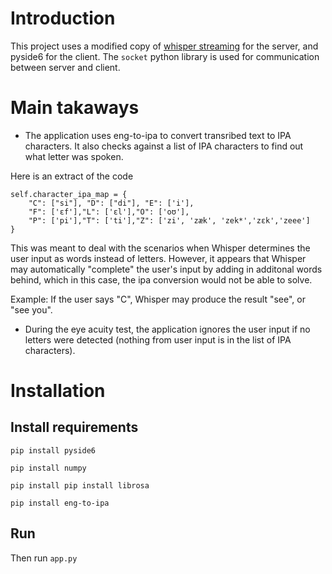 # Introduction
This project uses a modified copy of [whisper streaming](https://github.com/ufal/whisper_streaming) for the server, 
and pyside6 for the client. The `socket` python library is used for communication between server and client.

# Main takaways
- The application uses eng-to-ipa to convert transribed text to IPA characters.
It also checks against a list of IPA characters to find out what letter was spoken.

Here is an extract of the code

```
self.character_ipa_map = {
    "C": ["si"], "D": ["di"], "E": ['i'], 
    "F": ['ɛf'],"L": ['ɛl'],"O": ['oʊ'],
    "P": ['pi'],"T": ['ti'],"Z": ['zi', 'zæk', 'zek*','zɛk','zeee']
}
```

This was meant to deal with the scenarios when Whisper determines the user input as words instead of letters. However, it appears that Whisper may automatically "complete" the user's input by adding in additonal words behind, which in this case, the ipa conversion would not be able to solve.

Example: If the user says "C", Whisper may produce the result "see", or "see you".

- During the eye acuity test, the application ignores the user input if no letters were detected (nothing from user input is in the list of IPA characters).

# Installation

## Install requirements
`pip install pyside6`

`pip install numpy`

`pip install pip install librosa`

`pip install eng-to-ipa`


## Run
Then run `app.py`